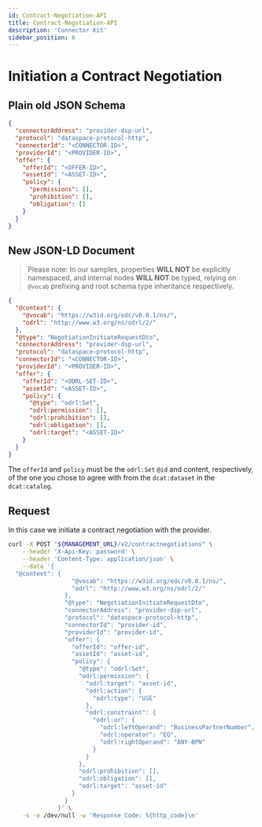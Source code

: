 ```yaml
---
id: Contract-Negotiation-API
title: Contract-Negotiation-API
description: 'Connector Kit'
sidebar_position: 6
---
```


# Initiation a Contract Negotiation

## Plain old JSON Schema

```json
{
  "connectorAddress": "provider-dsp-url",
  "protocol": "dataspace-protocol-http",
  "connectorId": "<CONNECTOR-ID>",
  "providerId": "<PROVIDER-ID>",
  "offer": {
    "offerId": "<OFFER-ID>",
    "assetId": "<ASSET-ID>",
    "policy": {
      "permissions": [],
      "prohibition": [],
      "obligation": []
    }
  }
}
```

## New JSON-LD Document

> Please note: In our samples, properties **WILL NOT** be explicitly namespaced, and internal nodes **WILL NOT** be typed, relying on `@vocab` prefixing and root schema type inheritance respectively.

```json
{
  "@context": {
    "@vocab": "https://w3id.org/edc/v0.0.1/ns/",
    "odrl": "http://www.w3.org/ns/odrl/2/"
  },
  "@type": "NegotiationInitiateRequestDto",
  "connectorAddress": "provider-dsp-url",
  "protocol": "dataspace-protocol-http",
  "connectorId": "<CONNECTOR-ID>",
  "providerId": "<PROVIDER-ID>",
  "offer": {
    "offerId": "<ODRL-SET-ID>",
    "assetId": "<ASSET-ID>",
    "policy": {
      "@type": "odrl:Set",
      "odrl:permission": [],
      "odrl:prohibition": [],
      "odrl:obligation": [],
      "odrl:target": "<ASSET-ID>"
    }
  }
}
```

The `offerId` and `policy` must be the `odrl:Set` `@id` and content, respectively, of the one you chose to agree with from the `dcat:dataset` in the `dcat:catalog`.

## Request

In this case we initiate a contract negotiation with the provider.

```bash
curl -X POST "${MANAGEMENT_URL}/v2/contractnegotiations" \
    --header 'X-Api-Key: password' \
    --header 'Content-Type: application/json' \
    --data '{
  "@context": {
                  "@vocab": "https://w3id.org/edc/v0.0.1/ns/",
                  "odrl": "http://www.w3.org/ns/odrl/2/"
                },
                "@type": "NegotiationInitiateRequestDto",
                "connectorAddress": "provider-dsp-url",
                "protocol": "dataspace-protocol-http",
                "connectorId": "provider-id",
                "providerId": "provider-id",
                "offer": {
                  "offerId": "offer-id",
                  "assetId": "asset-id",
                  "policy": {
                    "@type": "odrl:Set",
                    "odrl:permission": {
                      "odrl:target": "asset-id",
                      "odrl:action": {
                        "odrl:type": "USE"
                      },
                      "odrl:constraint": {
                        "odrl:or": {
                          "odrl:leftOperand": "BusinessPartnerNumber",
                          "odrl:operator": "EQ",
                          "odrl:rightOperand": "ANY-BPN"
                        }
                      }
                    },
                    "odrl:prohibition": [],
                    "odrl:obligation": [],
                    "odrl:target": "asset-id"
                  }
                }
              }' \
    -s -o /dev/null -w 'Response Code: %{http_code}\n'
```
